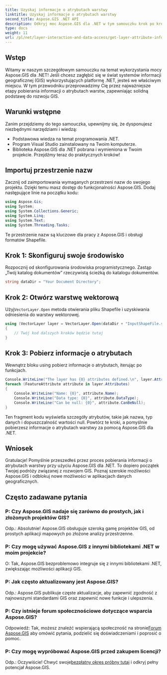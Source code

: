 ```yaml
---
title: Uzyskaj informacje o atrybutach warstwy
linktitle: Uzyskaj informacje o atrybutach warstwy
second_title: Aspose.GIS .NET API
description: Odkryj moc Aspose.GIS dla .NET w tym samouczku krok po kroku. Bez problemu uzyskaj informacje o atrybutach warstwy. Pobierz teraz bezpłatną wersję próbną!
type: docs
weight: 11
url: /pl/net/layer-interaction-and-data-access/get-layer-attribute-information/
---
```

## Wstęp
Witamy w naszym szczegółowym samouczku na temat wykorzystania mocy Aspose.GIS dla .NET! Jeśli chcesz zagłębić się w świat systemów informacji geograficznej (GIS) wykorzystujących platformę .NET, jesteś we właściwym miejscu. W tym przewodniku przeprowadzimy Cię przez najważniejsze etapy pobierania informacji o atrybutach warstw, zapewniając solidną podstawę do rozwoju GIS.
## Warunki wstępne
Zanim przejdziemy do tego samouczka, upewnijmy się, że dysponujesz niezbędnymi narzędziami i wiedzą:
- Podstawowa wiedza na temat programowania .NET.
- Program Visual Studio zainstalowany na Twoim komputerze.
- Biblioteka Aspose.GIS dla .NET pobrana i wymieniona w Twoim projekcie.
Przejdźmy teraz do praktycznych kroków!
## Importuj przestrzenie nazw
Zacznij od zaimportowania wymaganych przestrzeni nazw do swojego projektu. Dzięki temu masz dostęp do funkcjonalności Aspose.GIS. Dodaj następujące linie na początku kodu:
```csharp
using Aspose.Gis;
using System;
using System.Collections.Generic;
using System.Linq;
using System.Text;
using System.Threading.Tasks;
```
Te przestrzenie nazw są kluczowe dla pracy z Aspose.GIS i obsługi formatów Shapefile.
## Krok 1: Skonfiguruj swoje środowisko
Rozpocznij od skonfigurowania środowiska programistycznego. Zastąp „Twój katalog dokumentów” rzeczywistą ścieżką do katalogu dokumentów.
```csharp
string dataDir = "Your Document Directory";
```
## Krok 2: Otwórz warstwę wektorową
 Użyj`VectorLayer.Open` metoda otwierania pliku Shapefile i uzyskiwania odniesienia do warstwy wektorowej.
```csharp
using (VectorLayer layer = VectorLayer.Open(dataDir + "InputShapeFile.shp", Drivers.Shapefile))
{
    // Twój kod dalszych kroków będzie tutaj
}
```
## Krok 3: Pobierz informacje o atrybutach
Wewnątrz bloku using pobierz informacje o atrybutach, iterując po funkcjach.
```csharp
Console.WriteLine("The layer has {0} attributes defined.\n", layer.Attributes.Count);
foreach (FeatureAttribute attribute in layer.Attributes)
{
    Console.WriteLine("Name: {0}", attribute.Name);
    Console.WriteLine("Data type: {0}", attribute.DataType);
    Console.WriteLine("Can be null: {0}", attribute.CanBeNull);
}
```
Ten fragment kodu wyświetla szczegóły atrybutów, takie jak nazwa, typ danych i dopuszczalność wartości null.
Powtórz te kroki, a pomyślnie pobierzesz informacje o atrybutach warstwy za pomocą Aspose.GIS dla .NET.
## Wniosek
Gratulacje! Pomyślnie przeszedłeś przez proces pobierania informacji o atrybutach warstwy przy użyciu Aspose.GIS dla .NET. To dopiero początek Twojej podróży związanej z rozwojem GIS. Poznaj szerokie możliwości Aspose.GIS i odblokuj nowe możliwości w aplikacjach danych geograficznych.

## Często zadawane pytania
### P: Czy Aspose.GIS nadaje się zarówno do prostych, jak i złożonych projektów GIS?
Odp.: Absolutnie! Aspose.GIS obsługuje szeroką gamę projektów GIS, od prostych aplikacji mapowych po złożone analizy przestrzenne.
### P: Czy mogę używać Aspose.GIS z innymi bibliotekami .NET w moim projekcie?
O: Tak, Aspose.GIS bezproblemowo integruje się z innymi bibliotekami .NET, zwiększając możliwości aplikacji GIS.
### P: Jak często aktualizowany jest Aspose.GIS?
Odp.: Aspose.GIS publikuje częste aktualizacje, aby zapewnić zgodność z najnowszymi standardami GIS oraz zapewnić nowe funkcje i ulepszenia.
### P: Czy istnieje forum społecznościowe dotyczące wsparcia Aspose.GIS?
 Odpowiedź: Tak, możesz znaleźć wspierającą społeczność na stronie[Forum Aspose.GIS](https://forum.aspose.com/c/gis/33) aby omówić pytania, podzielić się doświadczeniami i poprosić o pomoc.
### P: Czy mogę wypróbować Aspose.GIS przed zakupem licencji?
 Odp.: Oczywiście! Chwyć swoje[bezpłatny okres próbny tutaj](https://releases.aspose.com/) i odkryj pełny potencjał Aspose.GIS.